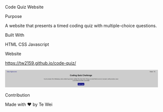 Code Quiz Website

Purpose

A website that presents a timed coding quiz with multiple-choice questions.

Built With
 
   HTML
   CSS
   Javascript

Website

https://tw2159.github.io/code-quiz/

![Screenshot of top of page](./assets/images/codequiz.jpg)

Contribution

Made with ❤️ by Te Wei